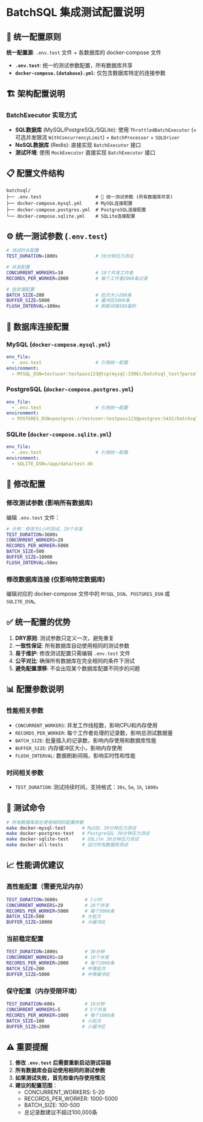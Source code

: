 # BatchSQL 集成测试配置说明

## 🎯 统一配置原则

**统一配置源**: `.env.test` 文件 + 各数据库的 docker-compose 文件

- **`.env.test`**: 统一的测试参数配置，所有数据库共享
- **`docker-compose.{database}.yml`**: 仅包含数据库特定的连接参数

## 🏗️ 架构配置说明

### BatchExecutor 实现方式
- **SQL数据库** (MySQL/PostgreSQL/SQLite): 使用 `ThrottledBatchExecutor` (+ 可选并发限流 `WithConcurrencyLimit`) + `BatchProcessor` + `SQLDriver`
- **NoSQL数据库** (Redis): 直接实现 `BatchExecutor` 接口
- **测试环境**: 使用 `MockExecutor` 直接实现 `BatchExecutor` 接口

## 📋 配置文件结构

```
batchsql/
├── .env.test                    # 🎯 统一测试参数 (所有数据库共享)
├── docker-compose.mysql.yml     # MySQL连接配置
├── docker-compose.postgres.yml  # PostgreSQL连接配置
└── docker-compose.sqlite.yml    # SQLite连接配置
```

## ⚙️ 统一测试参数 (`.env.test`)

```bash
# 测试时长配置
TEST_DURATION=1800s              # 30分钟压力测试

# 并发配置
CONCURRENT_WORKERS=10            # 10个并发工作者
RECORDS_PER_WORKER=2000          # 每个工作者2000条记录

# 批处理配置
BATCH_SIZE=200                   # 批次大小200条
BUFFER_SIZE=5000                 # 缓冲区5000条
FLUSH_INTERVAL=100ms             # 刷新间隔100毫秒
```

## 🔗 数据库连接配置

### MySQL (`docker-compose.mysql.yml`)
```yaml
env_file:
  - .env.test                    # 引用统一配置
environment:
  - MYSQL_DSN=testuser:testpass123@tcp(mysql:3306)/batchsql_test?parseTime=true&multiStatements=true
```

### PostgreSQL (`docker-compose.postgres.yml`)
```yaml
env_file:
  - .env.test                    # 引用统一配置
environment:
  - POSTGRES_DSN=postgres://testuser:testpass123@postgres:5432/batchsql_test?sslmode=disable
```

### SQLite (`docker-compose.sqlite.yml`)
```yaml
env_file:
  - .env.test                    # 引用统一配置
environment:
  - SQLITE_DSN=/app/data/test.db
```

## 🔧 修改配置

### 修改测试参数 (影响所有数据库)
编辑 `.env.test` 文件：

```bash
# 示例：修改为1小时测试，20个并发
TEST_DURATION=3600s
CONCURRENT_WORKERS=20
RECORDS_PER_WORKER=5000
BATCH_SIZE=500
BUFFER_SIZE=10000
FLUSH_INTERVAL=50ms
```

### 修改数据库连接 (仅影响特定数据库)
编辑对应的 docker-compose 文件中的 `MYSQL_DSN`、`POSTGRES_DSN` 或 `SQLITE_DSN`。

## ✅ 统一配置的优势

1. **DRY原则**: 测试参数只定义一次，避免重复
2. **一致性保证**: 所有数据库自动使用相同的测试参数
3. **易于维护**: 修改测试配置只需编辑 `.env.test` 文件
4. **公平对比**: 确保所有数据库在完全相同的条件下测试
5. **避免配置漂移**: 不会出现某个数据库配置不同步的问题

## 📊 配置参数说明

### 性能相关参数
- `CONCURRENT_WORKERS`: 并发工作线程数，影响CPU和内存使用
- `RECORDS_PER_WORKER`: 每个工作者处理的记录数，影响总测试数据量
- `BATCH_SIZE`: 批量插入的记录数，影响内存使用和数据库性能
- `BUFFER_SIZE`: 内存缓冲区大小，影响内存使用
- `FLUSH_INTERVAL`: 数据刷新间隔，影响实时性和性能

### 时间相关参数
- `TEST_DURATION`: 测试持续时间，支持格式：`30s`, `5m`, `1h`, `1800s`

## 🚀 测试命令

```bash
# 所有数据库现在使用相同的配置参数
make docker-mysql-test      # MySQL 30分钟压力测试
make docker-postgres-test   # PostgreSQL 30分钟压力测试  
make docker-sqlite-test     # SQLite 30分钟压力测试
make docker-all-tests       # 运行所有数据库测试
```

## 📈 性能调优建议

### 高性能配置（需要充足内存）
```bash
TEST_DURATION=3600s          # 1小时
CONCURRENT_WORKERS=20        # 20个并发
RECORDS_PER_WORKER=5000      # 每个5000条
BATCH_SIZE=500              # 大批次
BUFFER_SIZE=10000           # 大缓冲区
```

### 当前稳定配置
```bash
TEST_DURATION=1800s          # 30分钟
CONCURRENT_WORKERS=10        # 10个并发
RECORDS_PER_WORKER=2000      # 每个2000条
BATCH_SIZE=200              # 中等批次
BUFFER_SIZE=5000            # 中等缓冲区
```

### 保守配置（内存受限环境）
```bash
TEST_DURATION=600s           # 10分钟
CONCURRENT_WORKERS=5         # 5个并发
RECORDS_PER_WORKER=1000      # 每个1000条
BATCH_SIZE=100              # 小批次
BUFFER_SIZE=2000            # 小缓冲区
```

## ⚠️ 重要提醒

1. **修改 `.env.test` 后需要重新启动测试容器**
2. **所有数据库会自动使用相同的测试参数**
3. **如果测试失败，首先检查内存使用情况**
4. **建议的配置范围**：
   - CONCURRENT_WORKERS: 5-20
   - RECORDS_PER_WORKER: 1000-5000
   - BATCH_SIZE: 100-500
   - 总记录数建议不超过100,000条